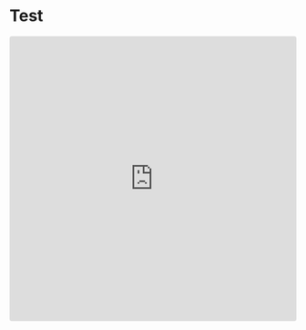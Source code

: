 # Test

<iframe width="100%" height="360px"
     src="https://nj5mw.csb.app/"
     style="width:100%; height:500px; border:0; border-radius: 4px; overflow:hidden;"
     title="UICore Popover"
     allow="geolocation; microphone; camera; midi; vr; accelerometer; gyroscope; payment; ambient-light-sensor; encrypted-media; usb"
     sandbox="allow-modals allow-forms allow-popups allow-scripts allow-same-origin"
   ></iframe>